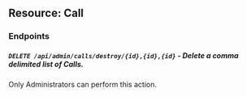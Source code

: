 ## Resource: Call

### Endpoints

##### `DELETE /api/admin/calls/destroy/{id},{id},{id}` - Delete a comma delimited list of Calls.
Only Administrators can perform this action.


